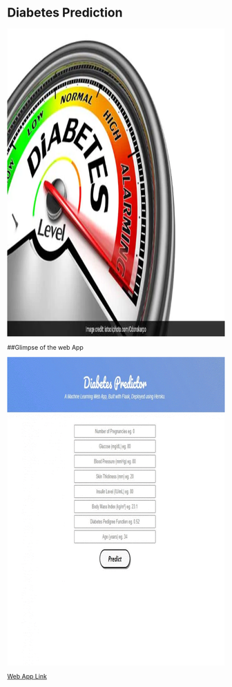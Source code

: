 # Diabetes Prediction

<img src="https://github.com/vishvpatel-97/Diabetes_predictor/blob/master/static/diabetes.webp" width=923, height=715>

##Glimpse of the web App

<img src="https://github.com/vishvpatel-97/Diabetes_predictor/blob/master/static/Diabetes.gif" width=923, height=715>

[Web App Link](http://diabetes-predictor-app-ml.herokuapp.com/predict)
